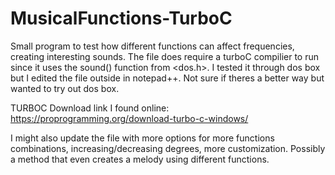 # MusicalFunctions-TurboC
Small program to test how different functions can affect frequencies, creating interesting sounds. The file does require a turboC compilier to run since it uses the sound() function from <dos.h>. I tested it through dos box but I edited the file outside in notepad++. Not sure if theres a better way but wanted to try out dos box.

TURBOC Download link I found online:
https://proprogramming.org/download-turbo-c-windows/

I might also update the file with more options for more functions combinations, increasing/decreasing degrees, more customization. Possibly a method that even creates a melody using different functions.
